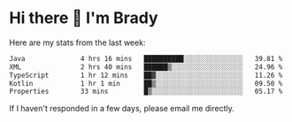 # Hi there 👋 I'm Brady

Here are my stats from the last week:
<!--START_SECTION:waka-->

```txt
Java              4 hrs 16 mins   ██████████░░░░░░░░░░░░░░░   39.81 %
XML               2 hrs 40 mins   ██████▒░░░░░░░░░░░░░░░░░░   24.96 %
TypeScript        1 hr 12 mins    ██▓░░░░░░░░░░░░░░░░░░░░░░   11.26 %
Kotlin            1 hr 1 min      ██▒░░░░░░░░░░░░░░░░░░░░░░   09.50 %
Properties        33 mins         █▒░░░░░░░░░░░░░░░░░░░░░░░   05.17 %
```

<!--END_SECTION:waka-->

If I haven't responded in a few days, please email me directly. 
